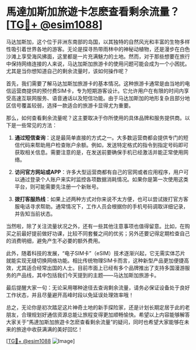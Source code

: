# 馬達加斯加旅遊卡怎麽查看剩余流量？[[TG💪+ @esim1088](https://t.me/s/esim1088)]

马达加斯加，这个位于非洲东南部的岛国，以其独特的自然风光和丰富的生物多样性吸引着世界各地的游客。无论是探寻热带雨林中的神秘动植物，还是漫步在白色沙滩上享受海风拂面，这里都是一片充满魅力的土地。然而，对于那些想要在旅行中保持网络连接的人来说，马达加斯加旅游卡的使用问题可能会成为一个小困扰。尤其是当你想知道自己的剩余流量时，该如何操作呢？

首先，我们需要了解马达加斯加旅游卡的基本情况。这种旅游卡通常是由当地的电信运营商提供的预付费SIM卡，专为短期游客设计。它允许用户在有限的时间内享受高速互联网服务、语音通话以及短信功能。由于马达加斯加的地形复杂且部分地区信号覆盖较弱，选择一款适合的旅游卡显得尤为重要。

那么，如何查看剩余流量呢？这主要取决于你所使用的具体品牌和服务提供商。以下是一些常见的方法：

1. **通过短信查询**：这是最简单直接的方式之一。大多数运营商都会提供专门的短信代码来帮助用户检查账户余额。例如，发送特定格式的指令到指定号码即可获取相关信息。需要注意的是，在发送前要确保手机已经激活并能正常使用网络。

2. **访问官方网站或APP**：许多大型运营商都有自己的官网或者应用程序，用户可以通过登录个人账户来实时监控各项数据消耗情况。如果你是第一次使用这类平台，则可能需要先注册一个新账号。

3. **拨打客服热线**：如果上述两种方式对你来说不太方便，也可以尝试拨打官方客服电话寻求帮助。通常情况下，工作人员会根据你的手机号码调取详细记录，并告知当前状态。

当然啦，除了关注流量状况之外，还有一些其他注意事项也值得留意。比如，在购买之前最好提前做好功课，比较不同套餐之间的优劣；另外还要记得定期检查自己的消费明细，避免产生不必要的额外费用。

此外，随着科技的发展，“电子SIM卡”（eSIM）技术逐渐兴起，它无需实体芯片就能实现无缝切换网络功能。相比传统物理SIM卡而言，这种新型产品更加便捷高效，尤其适合经常出国的人士。目前市面上已经有多个品牌推出了支持多国漫游服务的产品线，其中包括我们今天提到的主题——马达加斯加旅游卡。

最后提醒大家一句：无论采用哪种途径去查询剩余流量，请务必保证设备处于良好工作状态，并且尽量避开高峰时段以免延误处理效率哦！

总之，无论你是初次踏足这片神奇土地的新手探险家，还是计划长期定居于此的老朋友，合理规划好通信资源总能让旅程变得更加顺畅愉快。希望以上内容能够解答大家关于“馬達加斯加旅遊卡怎麽查看剩余流量”的疑问，同时也希望大家能够在未来的旅途中收获满满的美好回忆！

[[TG💪+ @esim1088](https://t.me/s/esim1088) ![Image](https://i.postimg.cc/4NQfJmqS/Snipaste-2025-05-13-00-14-12.png)]
